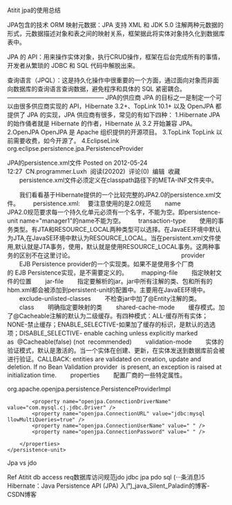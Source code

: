 Atitit jpa的使用总结

JPA包含的技术
ORM 映射元数据：JPA 支持 XML 和 JDK 5.0 注解两种元数据的形式，元数据描述对象和表之间的映射关系，框架据此将实体对象持久化到数据库表中。

JPA 的 API：用来操作实体对象，执行CRUD操作，框架在后台完成所有的事情，开发者从繁琐的 JDBC 和 SQL 代码中解脱出来。

查询语言（JPQL）：这是持久化操作中很重要的一个方面，通过面向对象而非面向数据库的查询语言查询数据，避免程序和具体的 SQL 紧密耦合。
————————————————
JPA的供应商
JPA 的目标之一是制定一个可以由很多供应商实现的 API，Hibernate 3.2+、TopLink 10.1+ 以及 OpenJPA 都提供了 JPA 的实现，JPA 供应商有很多，常见的有如下四种：
1.Hibernate
JPA 的始作俑者就是 Hibernate 的作者，Hibernate 从 3.2 开始兼容 JPA。
2.OpenJPA
OpenJPA 是 Apache 组织提供的开源项目。
3.TopLink
TopLink 以前需要收费，如今开源了。
4.EclipseLink
  <persistence-unit name="my-app" transaction-type="RESOURCE_LOCAL">
        <provider>org.eclipse.persistence.jpa.PersistenceProvider</provider>

    

JPA的persistence.xml文件
Posted on 2012-05-24 12:27  CN.programmer.Luxh  阅读(20202)  评论(0)  编辑  收藏
　　persistence.xml文件必须定义在classpath路径下的META-INF文件夹中。
 
　　我们看看基于Hibernate提供的一个比较完整的JPA2.0的persistence.xml文件。
　　persistence.xml:
　要注意使用的是2.0规范
　　name　　
　　JPA2.0规范要求每一个持久化单元必须有一个名字，不能为空。即persistence-unit name="manager1"的name不能为空。
　　transaction-type
　　使用的事务类型。有JTA和RESOURCE_LOCAL两种类型可以选择。在JavaEE环境中默认为JTA,在JavaSE环境中默认为RESOURCE_LOCAL。当在persistent.xml文件使用<jta-data-source>,默认就是JTA事务，使用<non-jta-data-source>，默认就是使用RESOURCE_LOCAL事务。这两种事务的区别不在这里讨论。　　　　　　　　　　　　　　　　
　　provider
　　EJB Persistence provider的一个实现类。如果不是使用多个厂商的 EJB Persistence实现，是不需要定义的。
　　mapping-file
　　指定映射文件的位置
　　jar-file
　　指定要解析的jar。jar中所有注解的类、包和所有的hbm.xml都会被添加到persistent-unit的配置中。主要用在JavaEE环境中。
　　exclude-unlisted-classes
　　不检查jar中加了@Entity注解的类。
　　class
　　明确指定要映射的类
　　shared-cache-mode
　　缓存模式。加了@Cacheable注解的默认为二级缓存。有四种模式：ALL-缓存所有实体；NONE-禁止缓存；ENABLE_SELECTIVE-如果加了缓存的标识，是默认的选选　　　　　　　　项；DISABLE_SELECTIVE- enable caching unless explicitly marked as  @Cacheable(false) (not  recommended)
　　validation-mode
　　实体的验证模式，默认是激活的。当一个实体在创建、更新，在实体发送到数据库前会被进行验证。CALLBACK: entities are validated on creation, update and deletion. If no Bean Validation provider  is present, an exception is raised at initialization time.
　　properties
　　配置厂商的一些特定属性。
　　
<?xml version="1.0" encoding="UTF-8"?>
<persistence xmlns="http://java.sun.com/xml/ns/persistence"
	xmlns:xsi="http://www.w3.org/2001/XMLSchema-instance" version="2.0">
	<persistence-unit name="wmsPersisteUnitName">
		<provider>org.apache.openjpa.persistence.PersistenceProviderImpl
		</provider>
		<!-- 
		<class>com.wms.jpa.model.User</class>
		<class>com.wms.jpa.model.Message</class>
		 openjpa.ConnectionDriverName or javax.persistence.jdbc.driver
		 -->
				<properties>
			
			<property name="openjpa.ConnectionDriverName" value="com.mysql.cj.jdbc.Driver" />
			<property name="openjpa.ConnectionURL" value="jdbc:mysql llowMultiQueries=true" />
			<property name="openjpa.ConnectionUserName" value=" " />
			<property name="openjpa.ConnectionPassword" value=" " />
			
		</properties>
	</persistence-unit>
 <!-- <property name="openjpa.Multithreaded" value="true" />
 	<property name="javax.persistence.jdbc.driver" value="com.mysql.cj.jdbc.Driver" />
			<property name="openjpa.DynamicEnhancementAgent" value="false" />
			<property name="openjpa.RuntimeUnenhancedClasses" value="unsupported" />
			<property name="openjpa.ConnectionFactoryProperties" value="PrintParameters=true" />
			<property name="openjpa.jdbc.SynchronizeMappings" value="buildSchema(ForeignKeys=True)" /> -->
</persistence>


Jpa vs jdo

Ref
Atitit db access req数据库访问规范jdo jdbc jpa pdo sql
(···条消息)5 Hibernate：Java Persistence API (JPA) 入门_java_Silent_Paladin的博客-CSDN博客
